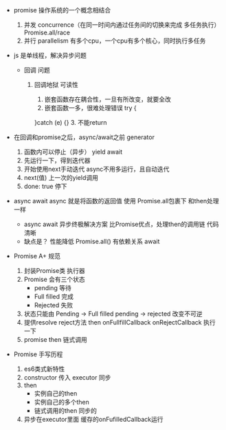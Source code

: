 - promise 操作系统的一个概念相结合
    1. 并发 concurrence（在同一时间内通过任务间的切换来完成 多任务执行） Promise.all/race
    2. 并行 parallelism  有多个cpu，一个cpu有多个核心，同时执行多任务

- js 是单线程，解决异步问题
    - 回调
        问题
        1. 回调地狱
            可读性
            1. 嵌套函数存在耦合性，一旦有所改变，就要全改
            2. 嵌套函数一多，很难处理错误
            try {

            }catch (e) {}
            3. 不能return

- 在回调和promise之后，async/await之前
    generator 
    1. 函数内可以停止（异步） yield await
    2. 先运行一下，得到迭代器
    3. 开始使用next手动迭代  async不用多运行，且自动迭代
    4. next(值) 上一次的yield调用
    5. done: true 停下

- async await 
    async 就是将函数的返回值 使用 Promise.all包裹下 和then处理一样
    - async await 异步终极解决方案
        比Promise优点，处理then的调用链
        代码清晰
    - 缺点是？
        性能降低
        Promise.all()
        有依赖关系 await 

- Promise A+ 规范
    1. 封装Promise类  执行器
    2. Promise 会有三个状态
        - pending 等待
        - Full filled 完成
        - Rejected 失败
    3. 状态只能由
        Pending -> Full filled
        pending -> rejected
        改变不可逆
    4. 提供resolve reject方法
        then 
        onFullfillCallback
        onRejectCallback
        执行一下
    5. promise then 链式调用 

- Promise 手写历程
    1. es6类式新特性
    2. constructor 传入
        executor 同步   
    3. then 
        - 实例自己的then
        - 实例自己的多个then
        - 链式调用的then 
            同步的
    4. 异步在executor里面
        缓存的onFufilledCallback运行